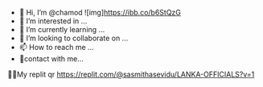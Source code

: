 - 👋 Hi, I’m @chamod
![img]https://ibb.co/b6StQzG
- 👀 I’m interested in ...
- 🌱 I’m currently learning ...
- 💞️ I’m looking to collaborate on ...
- 📫 How to reach me ...
- 🤗contact with me...
<!---
sasmithasevidu/sasmithasevidu is a ✨ special ✨ repository because its `README.md` (this file) appears on your GitHub profile.
You can click the Preview link to take a look at your changes.
--->
🧚‍♀️My replit qr
https://replit.com/@sasmithasevidu/LANKA-OFFICIALS?v=1
